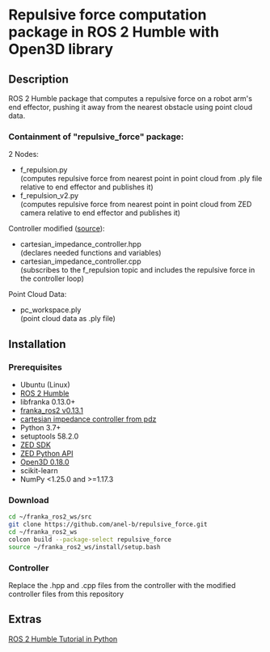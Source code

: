 # Repulsive force computation package in ROS 2 Humble with Open3D library

## Description

ROS 2 Humble package that computes a repulsive force on a robot arm's end effector, pushing it away from the nearest obstacle using point cloud data.

### Containment of "repulsive_force" package:

2 Nodes:<br>
* f_repulsion.py<br>(computes repulsive force from nearest point in point cloud from .ply file relative to end effector and publishes it)
* f_repulsion_v2.py<br>(computes repulsive force from nearest point in point cloud from ZED camera relative to end effector and publishes it)

Controller modified ([source](https://github.com/CurdinDeplazes/cartesian_impedance_control)):<br>
* cartesian_impedance_controller.hpp<br>(declares needed functions and variables)
* cartesian_impedance_controller.cpp<br>(subscribes to the f_repulsion topic and includes the repulsive force in the controller loop)

Point Cloud Data:<br>
* pc_workspace.ply<br>(point cloud data as .ply file)

## Installation

### Prerequisites

* Ubuntu (Linux)
* [ROS 2 Humble](https://docs.ros.org/en/humble/Installation/Ubuntu-Install-Debians.html)
* libfranka 0.13.0+
* [franka_ros2 v0.13.1](https://support.franka.de/docs/franka_ros2.html)
* [cartesian impedance controller from pdz](https://github.com/CurdinDeplazes/cartesian_impedance_control)
* Python 3.7+
* setuptools 58.2.0
* [ZED SDK](https://www.stereolabs.com/developers/release)
* [ZED Python API](https://www.stereolabs.com/docs/app-development/python/install)
* [Open3D 0.18.0](https://www.open3d.org/)
* scikit-learn
* NumPy <1.25.0 and >=1.17.3

### Download

```bash
cd ~/franka_ros2_ws/src
git clone https://github.com/anel-b/repulsive_force.git
cd ~/franka_ros2_ws
colcon build --package-select repulsive_force
source ~/franka_ros2_ws/install/setup.bash
```

### Controller

Replace the .hpp and .cpp files from the controller with the modified controller files from this repository

## Extras

[ROS 2 Humble Tutorial in Python](https://www.youtube.com/watch?v=0aPbWsyENA8&list=PLLSegLrePWgJudpPUof4-nVFHGkB62Izy)